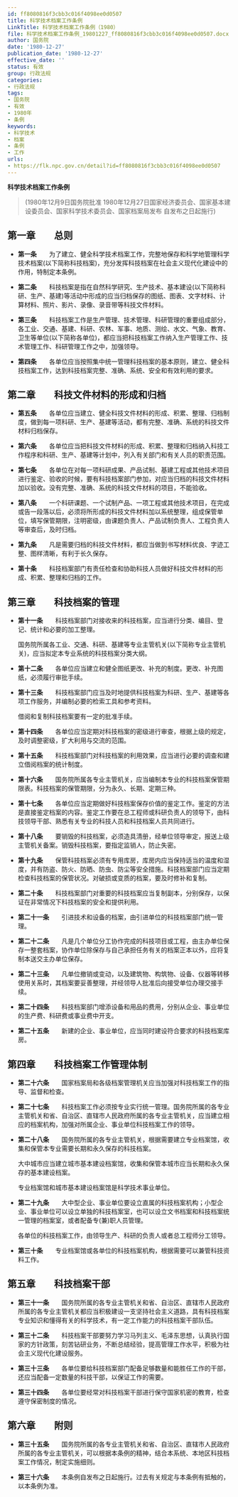 ```yaml
---
id: ff8080816f3cbb3c016f4098ee0d0507
title: 科学技术档案工作条例
LinkTitle: 科学技术档案工作条例（1980）
file: 科学技术档案工作条例_19801227_ff8080816f3cbb3c016f4098ee0d0507.docx
author: 国务院
date: '1980-12-27'
publication_date: '1980-12-27'
effective_date: ''
status: 有效
group: 行政法规
categories:
- 行政法规
tags:
- 国务院
- 有效
- 1980年
- 条例
keywords:
- 科学技术
- 档案
- 条例
- 工作
urls:
- https://flk.npc.gov.cn/detail?id=ff8080816f3cbb3c016f4098ee0d0507
---
```


**科学技术档案工作条例**

> (1980年12月9日国务院批准 1980年12月27日国家经济委员会、国家基本建设委员会、国家科学技术委员会、国家档案局发布 自发布之日起施行)

## 第一章　　总则

- **第一条**　　为了建立、健全科学技术档案工作，完整地保存和科学地管理科学技术档案(以下简称科技档案)，充分发挥科技档案在社会主义现代化建设中的作用，特制定本条例。

- **第二条**　　科技档案是指在自然科学研究、生产技术、基本建设(以下简称科研、生产、基建)等活动中形成的应当归档保存的图纸、图表、文字材料、计算材料、照片、影片、录像、录音带等科技文件材料。

- **第三条**　　科技档案工作是生产管理、技术管理、科研管理的重要组成部分，各工业、交通、基建、科研、农林、军事、地质、测绘、水文、气象、教育、卫生等单位(以下简称各单位)，都应当把科技档案工作纳入生产管理工作、技术管理工作、科研管理工作之中，加强领导。

- **第四条**　　各单位应当按照集中统一管理科技档案的基本原则，建立、健全科技档案工作，达到科技档案完整、准确、系统、安全和有效利用的要求。

## 第二章　　科技文件材料的形成和归档

- **第五条**　　各单位应当建立、健全科技文件材料的形成、积累、整理、归档制度，做到每一项科研、生产、基建等活动，都有完整、准确、系统的科技文件材料归档保存。

- **第六条**　　各单位应当把科技文件材料的形成、积累、整理和归档纳入科技工作程序和科研、生产、基建等计划中，列入有关部门和有关人员的职责范围。

- **第七条**　　各单位在对每一项科研成果、产品试制、基建工程或其他技术项目进行鉴定、验收的时候，要有科技档案部门参加，对应当归档的科技文件材料加以验收。没有完整、准确、系统的科技文件材料的项目，不能验收。

- **第八条**　　一个科研课题、一个试制产品、一项工程或其他技术项目，在完成或告一段落以后，必须将所形成的科技文件材料加以系统整理，组成保管单位，填写保管期限，注明密级，由课题负责人、产品试制负责人、工程负责人等审查后，及时归档。

- **第九条**　　凡是需要归档的科技文件材料，都应当做到书写材料优良、字迹工整、图样清晰，有利于长久保存。

- **第十条**　　科技档案部门有责任检查和协助科技人员做好科技文件材料的形成、积累、整理和归档的工作。

## 第三章　　科技档案的管理

- **第十一条**　　科技档案部门对接收来的科技档案，应当进行分类、编目、登记、统计和必要的加工整理。

  国务院所属各工业、交通、科研、基建等专业主管机关(以下简称专业主管机关)，应当拟定本专业系统的科技档案分类大纲。

- **第十二条**　　各单位应当建立和健全图纸更改、补充的制度。更改、补充图纸，必须履行审批手续。

- **第十三条**　　科技档案部门应当及时地提供科技档案为科研、生产、基建等各项工作服务，并编制必要的检索工具和参考资料。

  借阅和复制科技档案要有一定的批准手续。

- **第十四条**　　各单位应当定期对科技档案的密级进行审查，根据上级的规定，及时调整密级，扩大利用与交流的范围。

- **第十五条**　　科技档案部门对科技档案的利用效果，应当进行必要的调查和建立借阅档案的统计制度。

- **第十六条**　　国务院所属各专业主管机关，应当编制本专业的科技档案保管期限表。科技档案的保管期限，分为永久、长期、定期三种。

- **第十七条**　　各单位应当定期做好科技档案保存价值的鉴定工作。鉴定的方法是直接鉴定档案的内容。鉴定工作要在总工程师或科研负责人的领导下，由科技领导干部、熟悉有关专业的科技人员和科技档案人员共同进行。

- **第十八条**　　要销毁的科技档案，必须造具清册，经单位领导审定，报送上级主管机关备案。销毁科技档案，要指定监销人，防止失密。

- **第十九条**　　保管科技档案必须有专用库房，库房内应当保持适当的温度和湿度，并有防盗、防火、防晒、防虫、防尘等安全措施。科技档案部门应当定期检查科技档案的保管状况。对破损或变质的档案，要及时修补和复制。

- **第二十条**　　科技档案部门对重要的科技档案应当复制副本，分别保存，以保证在非常情况下科技档案的安全和提供利用。

- **第二十一条**　　引进技术和设备的档案，由引进单位的科技档案部门统一管理。

- **第二十二条**　　凡是几个单位分工协作完成的科技项目或工程，由主办单位保存一整套档案，协作单位除保存与自己承担任务有关的档案正本以外，应将复制本送交主办单位保存。

- **第二十三条**　　凡单位撤销或变动，以及建筑物、构筑物、设备、仪器等转移使用关系时，其档案要妥善整理，并经领导人批准后向接受单位办理交接手续。

- **第二十四条**　　科技档案部门增添设备和用品的费用，分别从企业、事业单位的生产费、科研费或事业费中开支。

- **第二十五条**　　新建的企业、事业单位，应当同时建设符合要求的科技档案库房。

## 第四章　　科技档案工作管理体制

- **第二十六条**　　国家档案局和各级档案管理机关应当加强对科技档案工作的指导、监督和检查。

- **第二十七条**　　科技档案工作必须按专业实行统一管理。国务院所属的各专业主管机关和省、自治区、直辖市人民政府所属的各专业主管机关，应当建立相应的档案机构，加强对所属企业、事业单位科技档案工作的领导。

- **第二十八条**　　国务院所属的各专业主管机关，根据需要建立专业档案馆，收集和保管本专业需要长期和永久保存的科技档案。

  大中城市应当建立城市基本建设档案馆，收集和保管本城市应当长期和永久保存的基本建设档案。

  专业档案馆和城市基本建设档案馆是科学技术事业单位。

- **第二十九条**　　大中型企业、事业单位要设立直属的科技档案机构；小型企业、事业单位可以设立单独的科技档案室，也可以设立文书档案和科技档案统一管理的档案室，或者配备专(兼)职人员管理。

  各单位的科技档案工作，由领导生产、科研的负责人或者总工程师分工领导。

- **第三十条**　　专业档案馆或各单位的科技档案机构，根据需要可以兼管科技资料工作。

## 第五章　　科技档案干部

- **第三十一条**　　国务院所属的各专业主管机关和省、自治区、直辖市人民政府所属的各专业主管机关都应当积极建设一支坚持社会主义道路，具有科技档案专业知识和懂得有关的科学技术，有一定工作能力的科技档案干部队伍。

- **第三十二条**　　科技档案干部要努力学习马列主义、毛泽东思想，认真执行国家的方针政策，刻苦钻研业务，不断总结经验，提高管理工作水平，积极为社会主义现代化建设服务。

- **第三十三条**　　各单位要给科技档案部门配备足够数量和能胜任工作的干部，还应当配备一定数量的科技干部，以保证工作的需要。

- **第三十四条**　　各单位要经常对科技档案干部进行保守国家机密的教育，检查遵守保密制度的情况。

## 第六章　　附则

- **第三十五条**　　国务院所属的各专业主管机关和省、自治区、直辖市人民政府所属的各专业主管机关，可以根据本条例的精神，结合本系统、本地区科技档案工作情况，制定实施细则。

- **第三十六条**　　本条例自发布之日起施行。过去有关规定与本条例有抵触的，以本条例为准。
